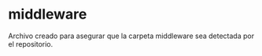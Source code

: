 # middleware
Archivo creado para asegurar que la carpeta middleware sea detectada por el repositorio.